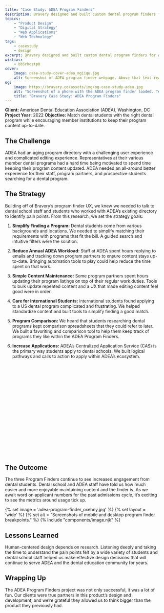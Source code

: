 ```yaml
---
title: "Case Study: ADEA Program Finders"
description: Bravery designed and built custom dental program finders for ADEA's three major central application systems and their member dental schools.
topics:
    - "Product Design"
    - "Digital Strategy"
    - "Web Applications"
    - "Web Technology"
tags:
    - casestudy
    - design
excerpt: Bravery designed and built custom dental program finders for ADEA's three major central application systems and their member dental schools.
wistias:
    - bb5rhcstp0
cover:
    image: case-study-cover-adea_mgiiqu.jpg
    alt: Screenshot of ADEA program finder webpage. Above that text reads, Case Study American Dental Education Association
og:
    image: https://bravery.co/assets/img/og-case-study-adea.jpg
    alt: "Screenshot of a phone with the ADEA program finder loaded. Text reads Bravery Case Study. Adea Program Finders"
    title: "Bravery Case Study: ADEA Program Finders"
---
```


**Client:** American Dental Education Association (ADEA), Washington, DC
**Project Year:** 2022
**Objective:** Match dental students with the right dental program while encouraging member institutions to keep their program content up-to-date.

## The Challenge

ADEA had an aging program directory with a challenging user experience and complicated editing experience. Representatives at their various member dental programs had a hard time being motivated to spend time keeping their program content updated. ADEA needed an all-around better experience for their staff, program partners, and prospective students searching for a dental program.

## The Strategy

Building off of Bravery’s program finder UX, we knew we needed to talk to dental school staff and students who worked with ADEA’s existing directory to identify pain points. From this research, we set the strategy goals:

1. **Simplify Finding a Program:** Dental students come from various backgrounds and locations. We needed to simplify matching their requirements with programs that fit the bill. A guided search and intuitive filters were the solution.

2. **Reduce Annual ADEA Workload:** Staff at ADEA spent hours replying to emails and tracking down program partners to ensure content stays up-to-date. Bringing automation tools to play could help reduce the time spent on that work.

3. **Simple Content Maintenance:** Some program partners spent hours updating their program listings on top of their regular work duties. Tools to bulk update repeated content and a UX that made editing content feel good were in order.

4. **Care for International Students:** International students found applying to a US dental program complicated and frustrating. We helped standardize content and built tools to simplify finding a good match.

5. **Program Comparison:** We heard that students researching dental programs kept comparison spreadsheets that they could refer to later. We built a favoriting and comparison tool to help them keep track of programs they like within the ADEA Program Finders.

6. **Increase Applications:** ADEA’s Centralized Application Service (CAS) is the primary way students apply to dental schools. We built logical pathways and calls to action to apply within ADEA’s ecosystem.

<figure data-layout="wide">
    <div class="wistia_responsive_padding" style="padding:70.63% 0 0 0;position:relative;"><div class="wistia_responsive_wrapper" style="height:100%;left:0;position:absolute;top:0;width:100%;"><div class="wistia_embed wistia_async_bb5rhcstp0 seo=true videoFoam=true" style="height:100%;position:relative;width:100%"><div class="wistia_swatch" style="height:100%;left:0;opacity:0;overflow:hidden;position:absolute;top:0;transition:opacity 200ms;width:100%;"><img src="https://fast.wistia.com/embed/medias/bb5rhcstp0/swatch" style="filter:blur(5px);height:100%;object-fit:contain;width:100%;" alt="" aria-hidden="true" onload="this.parentNode.style.opacity=1;" /></div></div></div></div>
</figure>

## The Outcome

The three Program Finders continue to see increased engagement from dental students. Dental school and ADEA staff have told us how much easier and more enjoyable maintaining content and the finder is. As we await word on applicant numbers for the past admissions cycle, it’s exciting to see the metrics around usage tick up.

{% set image = 'adea-program-finder_oxehny.jpg' %}
{% set layout = 'wide' %}
{% set alt = "Screenshots of mobile and desktop program finder breakpoints." %}
{% include "components/image.njk" %}

## Lessons Learned

Human-centered design depends on research. Listening deeply and taking the time to understand the pain points felt by a wide variety of students and dental school staff helped us make effective design decisions that will continue to serve ADEA and the dental education community for years.

## Wrapping Up

The ADEA Program Finders project was not only successful, it was a lot of fun. Our clients were true partners in this product’s design and development, and we’re grateful they allowed us to think bigger than the product they previously had.
